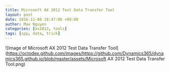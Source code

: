 ```yaml
---
title: Microsoft AX 2012 Test Data Transfer Tool
layout: post
date: 2016-11-08 18:47:00 +09:00
author: Max Nguyen
categories: [ax2012, tools]
tags: [xpp, data, trick]
---
```


![Image of Microsoft AX 2012 Test Data Transfer Tool](https://octodex.github.com/images/https://github.com/Dynamics365/dynamics365.github.io/blob/master/assets/Microsoft AX 2012 Test Data Transfer Tool.png)

